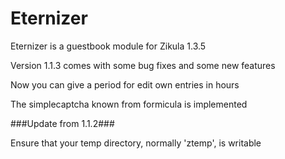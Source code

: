 Eternizer
=====

Eternizer is a guestbook module for Zikula 1.3.5

Version 1.1.3 comes with some bug fixes and some new features

Now you can give a period for edit own entries in hours

The simplecaptcha known from formicula is implemented

###Update from 1.1.2###

Ensure that your temp directory, normally 'ztemp', is writable